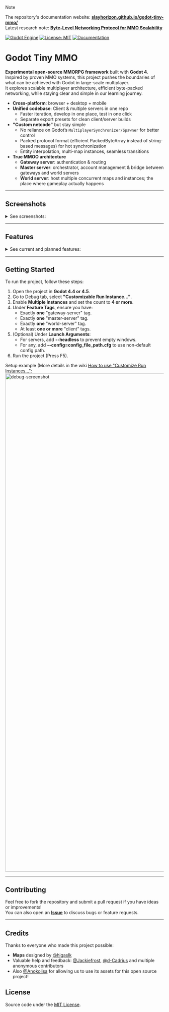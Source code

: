 > [!NOTE]
> The repository's documentation website: [**slayhorizon.github.io/godot-tiny-mmo/**](https://slayhorizon.github.io/godot-tiny-mmo/)  
> Latest research note: [**Byte-Level Networking Protocol for MMO Scalability**](https://slayhorizon.github.io/godot-tiny-mmo/#/pages/notes/next_level)

[![Godot Engine](https://img.shields.io/badge/Godot-4.4+-blue?logo=godot-engine)](https://godotengine.org/)
[![License: MIT](https://img.shields.io/badge/license-MIT-green.svg)](https://opensource.org/licenses/MIT)
[![Documentation](https://img.shields.io/badge/docs-website-blue.svg)](https://slayhorizon.github.io/godot-tiny-mmo/)

# Godot Tiny MMO

**Experimental open-source MMORPG framework** built with **Godot 4**.  
Inspired by proven MMO systems, this project pushes the boundaries of what can be achieved with Godot in large-scale multiplayer.  
It explores scalable multiplayer architecture, efficient byte-packed networking, while staying clear and simple in our learning journey.

- **Cross-platform**: browser + desktop + mobile
- **Unified codebase**: Client & multiple servers in one repo
  - Faster iteration, develop in one place, test in one click
  - Separate export presets for clean client/server builds 
- **"Custom netcode"** but stay simple  
  - No reliance on Godot’s `MultiplayerSynchronizer/Spawner` for better control
  - Packed protocol format (efficient PackedByteArray instead of string-based messages) for hot synchronization
  - Entity interpolation, multi-map instances, seamless transitions
- **True MMOO architecture**
  - **Gateway server**: authentication & routing
  - **Master server**: orchestrator, account management & bridge between gateways and world servers
  - **World server**: host multiple concurrent maps and instances; the place where gameplay actually happens

---

## Screenshots

<details>
<summary>See screenshots:</summary>
   
![architecture-diagram](https://github.com/user-attachments/assets/78b1cce2-b070-4544-8ecd-59784743c7a0)
<img width="1813" height="985" alt="image" src="https://github.com/user-attachments/assets/216a946e-26f5-4829-886e-5b58e323f9c8" />
<img width="1718" height="573" alt="image" src="https://github.com/user-attachments/assets/cdd8da32-be03-4a9b-a93d-0d83858a086c" />

</details>

---

## Features

<details>
<summary>See current and planned features:</summary>

- [X] **Client-Server connection** through `WebSocketMultiplayerPeer`
- [x] **Playable on web browser and desktop**
- [x] **Network architecture** (see diagram below)
- [X] **Authentication system** through gateway server with Login UI
- [x] **Account Creation** for permanent player accounts
- [x] **Server Selection UI** to let the player choose between different servers
- [x] **QAD Database** to save persistent data
- [x] **Guest Login** option for quick access
- [x] **Game version check** to ensure client compatibility

- [x] **Character Creation**
- [x] **Basic RPG class system** with three initial classes: Knight, Rogue, Wizard
- [x] **Weapons** at least one usable weapon per class
- [x] **Basic combat system**

- [X] **Entity synchronization** for players within the same instance
- [ ] **Entity interpolation** to handle rubber banding
- [x] **Instance-based chat** for localized communication
- [X] **Instance-based maps** with traveling between different map instances
   - [x] **Three different maps:** Overworld, Dungeon Entrance, Dungeon
   - [ ] **Private instances** for solo players or small groups
- [ ] **Server-side anti-cheat** (basic validation for speed hacks, teleport hacks, etc.)
- [x] **Server-side NPCs** (AI logic processed on the server)

</details>

---

## Getting Started

To run the project, follow these steps:

1. Open the project in **Godot 4.4 or 4.5**.
2. Go to Debug tab, select **"Customizable Run Instance..."**.
3. Enable **Multiple Instances** and set the count to **4 or more**.
4. Under **Feature Tags**, ensure you have:
   - Exactly **one** "gateway-server" tag.
   - Exactly **one** "master-server" tag.
   - Exactly **one** "world-server" tag.
   - At least **one or more** "client" tags.
5. (Optional) Under **Launch Arguments**:
   - For servers, add **--headless** to prevent empty windows.
   - For any, add **--config=config_file_path.cfg** to use non-default config path.
6. Run the project (Press F5).

Setup example 
(More details in the wiki [How to use "Customize Run Instances..."](https://slayhorizon.github.io/godot-tiny-mmo/#/pages/customize_run_instances):
<img width="1580" alt="debug-screenshot" src="https://github.com/user-attachments/assets/cff4dd67-00f2-4dda-986f-7f0bec0a695e">

---

## Contributing

Feel free to fork the repository and submit a pull request if you have ideas or improvements!  
You can also open an [**Issue**](https://github.com/SlayHorizon/godot-tiny-mmo/issues) to discuss bugs or feature requests.

---

## Credits

Thanks to everyone who made this project possible:
- **Maps** designed by [@higaslk](https://github.com/higaslk)
- Valuable help and feedback: [@Jackiefrost](https://github.com/Jackietkfrost), [@d-Cadrius](https://github.com/d-Cadrius) and multiple anonymous contributors
- Also [@Anokolisa](https://anokolisa.itch.io/dungeon-crawler-pixel-art-asset-pack) for allowing us to use its assets for this open source project!

## License
Source code under the [MIT License](https://github.com/SlayHorizon/godot-tiny-mmo/blob/main/LICENSE).

